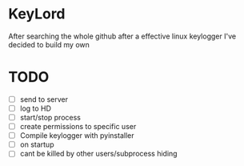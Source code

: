 # KeyLord

After searching the whole github after a effective linux keylogger I've decided to build my own

# TODO

- [ ] send to server
- [ ] log to HD
- [ ] start/stop process
- [ ] create permissions to specific user
- [ ] Compile keylogger with pyinstaller
- [ ] on startup
- [ ] cant be killed by other users/subprocess hiding
